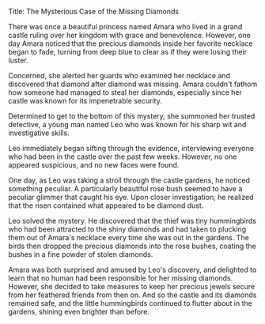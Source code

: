 Title: The Mysterious Case of the Missing Diamonds

There was once a beautiful princess named Amara who lived in a grand castle ruling over her kingdom with grace and benevolence. However, one day Amara noticed that the precious diamonds inside her favorite necklace began to fade, turning from deep blue to clear as if they were losing their luster.

Concerned, she alerted her guards who examined her necklace and discovered that diamond after diamond was missing. Amara couldn't fathom how someone had managed to steal her diamonds, especially since her castle was known for its impenetrable security.

Determined to get to the bottom of this mystery, she summoned her trusted detective, a young man named Leo who was known for his sharp wit and investigative skills.

Leo immediately began sifting through the evidence, interviewing everyone who had been in the castle over the past few weeks. However, no one appeared suspicious, and no new faces were found.

One day, as Leo was taking a stroll through the castle gardens, he noticed something peculiar. A particularly beautiful rose bush seemed to have a peculiar glimmer that caught his eye. Upon closer investigation, he realized that the risen contained what appeared to be diamond dust.

Leo solved the mystery. He discovered that the thief was tiny hummingbirds who had been attracted to the shiny diamonds and had taken to plucking them out of Amara's necklace every time she was out in the gardens. The birds then dropped the precious diamonds into the rose bushes, coating the bushes in a fine powder of stolen diamonds.

Amara was both surprised and amused by Leo's discovery, and delighted to learn that no human had been responsible for her missing diamonds. However, she decided to take measures to keep her precious jewels secure from her feathered friends from then on. And so the castle and its diamonds remained safe, and the little hummingbirds continued to flutter about in the gardens, shining even brighter than before.